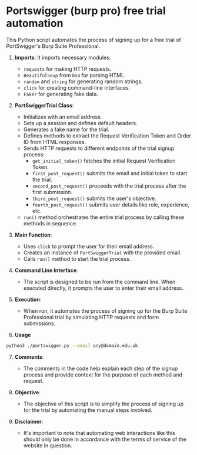 # Portswigger (burp pro) free trial automation
This Python script automates the process of signing up for a free trial of PortSwigger's Burp Suite Professional.

1. **Imports**: It imports necessary modules:
   - `requests` for making HTTP requests.
   - `BeautifulSoup` from `bs4` for parsing HTML.
   - `random` and `string` for generating random strings.
   - `click` for creating command-line interfaces.
   - `Faker` for generating fake data.

2. **PortSwiggerTrial Class**:
   - Initializes with an email address.
   - Sets up a session and defines default headers.
   - Generates a fake name for the trial.
   - Defines methods to extract the Request Verification Token and Order ID from HTML responses.
   - Sends HTTP requests to different endpoints of the trial signup process:
     - `get_initial_token()` fetches the initial Request Verification Token.
     - `first_post_request()` submits the email and initial token to start the trial.
     - `second_post_request()` proceeds with the trial process after the first submission.
     - `third_post_request()` submits the user's objective.
     - `fourth_post_request()` submits user details like role, experience, etc.
   - `run()` method orchestrates the entire trial process by calling these methods in sequence.

3. **Main Function**:
   - Uses `click` to prompt the user for their email address.
   - Creates an instance of `PortSwiggerTrial` with the provided email.
   - Calls `run()` method to start the trial process.

4. **Command Line Interface**:
   - The script is designed to be run from the command line. When executed directly, it prompts the user to enter their email address.

5. **Execution**:
   - When run, it automates the process of signing up for the Burp Suite Professional trial by simulating HTTP requests and form submissions.

6. **Usage**
```bash
python3 ./portswigger.py --email any@domain.edu.uk
```

7. **Comments**:
   - The comments in the code help explain each step of the signup process and provide context for the purpose of each method and request.

8. **Objective**:
   - The objective of this script is to simplify the process of signing up for the trial by automating the manual steps involved.

9. **Disclaimer**:
   - It's important to note that automating web interactions like this should only be done in accordance with the terms of service of the website in question.
